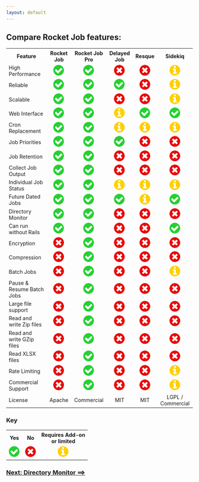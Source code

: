 ```yaml
---
layout: default
---
```


## Compare Rocket Job features:

<table id="compare">
  <tr>
    <th>Feature</th>
    <th>Rocket Job</th>
    <th>Rocket Job Pro</th>
    <th>Delayed Job</th>
    <th>Resque</th>
    <th>Sidekiq</th>
  </tr>
  <tr>
    <td>High Performance</td>
    <td align="center"><img src="images/yes.png" alt="Y"></td>
    <td align="center"><img src="images/yes.png" alt="Y"></td>
    <td align="center"><img src="images/no.png" alt="N"></td>
    <td align="center"><img src="images/no.png" alt="N"></td>
    <td align="center"><img src="images/info.png" alt="?"></td>
  </tr>
  <tr>
    <td>Reliable</td>
    <td align="center"><img src="images/yes.png" alt="Y"></td>
    <td align="center"><img src="images/yes.png" alt="Y"></td>
    <td align="center"><img src="images/yes.png" alt="Y"></td>
    <td align="center"><img src="images/no.png" alt="N"></td>
    <td align="center"><img src="images/info.png" alt="?"></td>
  </tr>
  <tr>
    <td>Scalable</td>
    <td align="center"><img src="images/yes.png" alt="Y"></td>
    <td align="center"><img src="images/yes.png" alt="Y"></td>
    <td align="center"><img src="images/no.png" alt="N"></td>
    <td align="center"><img src="images/no.png" alt="N"></td>
    <td align="center"><img src="images/info.png" alt="?"></td>
  </tr>
  <tr>
    <td>Web Interface</td>
    <td align="center"><img src="images/yes.png" alt="Y"></td>
    <td align="center"><img src="images/yes.png" alt="Y"></td>
    <td align="center"><img src="images/info.png" alt="?"></td>
    <td align="center"><img src="images/yes.png" alt="Y"></td>
    <td align="center"><img src="images/yes.png" alt="Y"></td>
  </tr>
  <tr>
    <td>Cron Replacement</td>
    <td align="center"><img src="images/yes.png" alt="Y"></td>
    <td align="center"><img src="images/yes.png" alt="Y"></td>
    <td align="center"><img src="images/info.png" alt="?"></td>
    <td align="center"><img src="images/info.png" alt="?"></td>
    <td align="center"><img src="images/info.png" alt="?"></td>
  </tr>
  <tr>
    <td>Job Priorities</td>
    <td align="center"><img src="images/yes.png" alt="Y"></td>
    <td align="center"><img src="images/yes.png" alt="Y"></td>
    <td align="center"><img src="images/yes.png" alt="Y"></td>
    <td align="center"><img src="images/no.png" alt="N"></td>
    <td align="center"><img src="images/no.png" alt="N"></td>
  </tr>
  <tr>
    <td>Job Retention</td>
    <td align="center"><img src="images/yes.png" alt="Y"></td>
    <td align="center"><img src="images/yes.png" alt="Y"></td>
    <td align="center"><img src="images/no.png" alt="N"></td>
    <td align="center"><img src="images/no.png" alt="N"></td>
    <td align="center"><img src="images/no.png" alt="N"></td>
  </tr>
  <tr>
    <td>Collect Job Output</td>
    <td align="center"><img src="images/yes.png" alt="Y"></td>
    <td align="center"><img src="images/yes.png" alt="Y"></td>
    <td align="center"><img src="images/no.png" alt="N"></td>
    <td align="center"><img src="images/no.png" alt="N"></td>
    <td align="center"><img src="images/no.png" alt="N"></td>
  </tr>
  <tr>
    <td>Individual Job Status</td>
    <td align="center"><img src="images/yes.png" alt="Y"></td>
    <td align="center"><img src="images/yes.png" alt="Y"></td>
    <td align="center"><img src="images/info.png" alt="?"></td>
    <td align="center"><img src="images/info.png" alt="?"></td>
    <td align="center"><img src="images/info.png" alt="?"></td>
  </tr>
  <tr>
    <td>Future Dated Jobs</td>
    <td align="center"><img src="images/yes.png" alt="Y"></td>
    <td align="center"><img src="images/yes.png" alt="Y"></td>
    <td align="center"><img src="images/yes.png" alt="Y"></td>
    <td align="center"><img src="images/info.png" alt="?"></td>
    <td align="center"><img src="images/yes.png" alt="Y"></td>
  </tr>
  <tr>
    <td>Directory Monitor</td>
    <td align="center"><img src="images/yes.png" alt="Y"></td>
    <td align="center"><img src="images/yes.png" alt="Y"></td>
    <td align="center"><img src="images/no.png" alt="N"></td>
    <td align="center"><img src="images/no.png" alt="N"></td>
    <td align="center"><img src="images/no.png" alt="N"></td>
  </tr>
  <tr>
    <td>Can run without Rails</td>
    <td align="center"><img src="images/yes.png" alt="Y"></td>
    <td align="center"><img src="images/yes.png" alt="Y"></td>
    <td align="center"><img src="images/no.png" alt="N"></td>
    <td align="center"><img src="images/no.png" alt="N"></td>
    <td align="center"><img src="images/yes.png" alt="Y"></td>
  </tr>
  <tr>
    <td>Encryption</td>
    <td align="center"><img src="images/no.png" alt="N"></td>
    <td align="center"><img src="images/yes.png" alt="Y"></td>
    <td align="center"><img src="images/no.png" alt="N"></td>
    <td align="center"><img src="images/no.png" alt="N"></td>
    <td align="center"><img src="images/no.png" alt="N"></td>
  </tr>
  <tr>
    <td>Compression</td>
    <td align="center"><img src="images/no.png" alt="N"></td>
    <td align="center"><img src="images/yes.png" alt="Y"></td>
    <td align="center"><img src="images/no.png" alt="N"></td>
    <td align="center"><img src="images/no.png" alt="N"></td>
    <td align="center"><img src="images/no.png" alt="N"></td>
  </tr>
  <tr>
    <td>Batch Jobs</td>
    <td align="center"><img src="images/no.png" alt="N"></td>
    <td align="center"><img src="images/yes.png" alt="Y"></td>
    <td align="center"><img src="images/no.png" alt="N"></td>
    <td align="center"><img src="images/no.png" alt="N"></td>
    <td align="center"><img src="images/info.png" alt="?"></td>
  </tr>
  <tr>
    <td>Pause & Resume Batch Jobs</td>
    <td align="center"><img src="images/no.png" alt="N"></td>
    <td align="center"><img src="images/yes.png" alt="Y"></td>
    <td align="center"><img src="images/no.png" alt="N"></td>
    <td align="center"><img src="images/no.png" alt="N"></td>
    <td align="center"><img src="images/no.png" alt="N"></td>
  </tr>
  <tr>
    <td>Large file support</td>
    <td align="center"><img src="images/no.png" alt="N"></td>
    <td align="center"><img src="images/yes.png" alt="Y"></td>
    <td align="center"><img src="images/no.png" alt="N"></td>
    <td align="center"><img src="images/no.png" alt="N"></td>
    <td align="center"><img src="images/no.png" alt="N"></td>
  </tr>
  <tr>
    <td>Read and write Zip files</td>
    <td align="center"><img src="images/no.png" alt="N"></td>
    <td align="center"><img src="images/yes.png" alt="Y"></td>
    <td align="center"><img src="images/no.png" alt="N"></td>
    <td align="center"><img src="images/no.png" alt="N"></td>
    <td align="center"><img src="images/no.png" alt="N"></td>
  </tr>
  <tr>
    <td>Read and write GZip files</td>
    <td align="center"><img src="images/no.png" alt="N"></td>
    <td align="center"><img src="images/yes.png" alt="Y"></td>
    <td align="center"><img src="images/no.png" alt="N"></td>
    <td align="center"><img src="images/no.png" alt="N"></td>
    <td align="center"><img src="images/no.png" alt="N"></td>
  </tr>
  <tr>
    <td>Read XLSX files</td>
    <td align="center"><img src="images/no.png" alt="N"></td>
    <td align="center"><img src="images/yes.png" alt="Y"></td>
    <td align="center"><img src="images/no.png" alt="N"></td>
    <td align="center"><img src="images/no.png" alt="N"></td>
    <td align="center"><img src="images/no.png" alt="N"></td>
  </tr>
  <tr>
    <td>Rate Limiting</td>
    <td align="center"><img src="images/no.png" alt="N"></td>
    <td align="center"><img src="images/yes.png" alt="Y"></td>
    <td align="center"><img src="images/no.png" alt="N"></td>
    <td align="center"><img src="images/no.png" alt="N"></td>
    <td align="center"><img src="images/info.png" alt="?"></td>
  </tr>
  <tr>
    <td>Commercial Support</td>
    <td align="center"><img src="images/no.png" alt="N"></td>
    <td align="center"><img src="images/yes.png" alt="Y"></td>
    <td align="center"><img src="images/no.png" alt="N"></td>
    <td align="center"><img src="images/no.png" alt="N"></td>
    <td align="center"><img src="images/info.png" alt="?"></td>
  </tr>
  <tr>
    <td>License</td>
    <td align="center">Apache</td>
    <td align="center">Commercial</td>
    <td align="center">MIT</td>
    <td align="center">MIT</td>
    <td align="center">LGPL / Commercial</td>
  </tr>
</table>

### Key

<table id="Key">
  <tr>
    <th>Yes</th>
    <th>No</th>
    <th>Requires Add-on</br>or limited</th>
  </tr>
  <tr>
    <td align="center"><img src="images/yes.png" alt="Y"></td>
    <td align="center"><img src="images/no.png" alt="N"></td>
    <td align="center"><img src="images/info.png" alt="?"></td>
  </tr>
</table>


### [Next: Directory Monitor ==>](dirmon.html)

[0]: http://rocketjob.io
[1]: https://github.com/rocketjob/rocketjob_mission_control
[2]: pro.html
[3]: http://sidekiq.org
[4]: http://sidekiq.org
